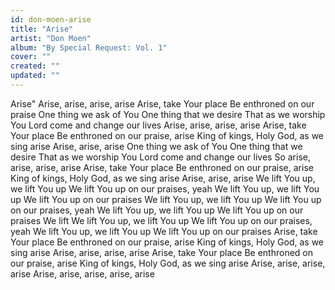 ```yaml
---
id: don-moen-arise
title: "Arise"
artist: "Don Moen"
album: "By Special Request: Vol. 1"
cover: ""
created: ""
updated: ""
---
```


Arise"
Arise, arise, arise, arise
Arise, take Your place
Be enthroned on our praise
One thing we ask of You
One thing that we desire
That as we worship You
Lord come and change our lives
Arise, arise, arise, arise
Arise, take Your place
Be enthroned on our praise, arise
King of kings, Holy God, as we sing arise
Arise, arise, arise
One thing we ask of You
One thing that we desire
That as we worship You
Lord come and change our lives
So arise, arise, arise, arise
Arise, take Your place
Be enthroned on our praise, arise
King of kings, Holy God, as we sing arise
Arise, arise, arise
We lift You up, we lift You up
We lift You up on our praises, yeah
We lift You up, we lift You up
We lift You up on our praises
We lift You up, we lift You up
We lift You up on our praises, yeah
We lift You up, we lift You up
We lift You up on our praises
We lift
We lift You up, we lift You up
We lift You up on our praises, yeah
We lift You up, we lift You up
We lift You up on our praises
Arise, take Your place
Be enthroned on our praise, arise
King of kings, Holy God, as we sing arise
Arise, arise, arise, arise
Arise, take Your place
Be enthroned on our praise, arise
King of kings, Holy God, as we sing arise
Arise, arise, arise, arise
Arise, arise, arise, arise, arise